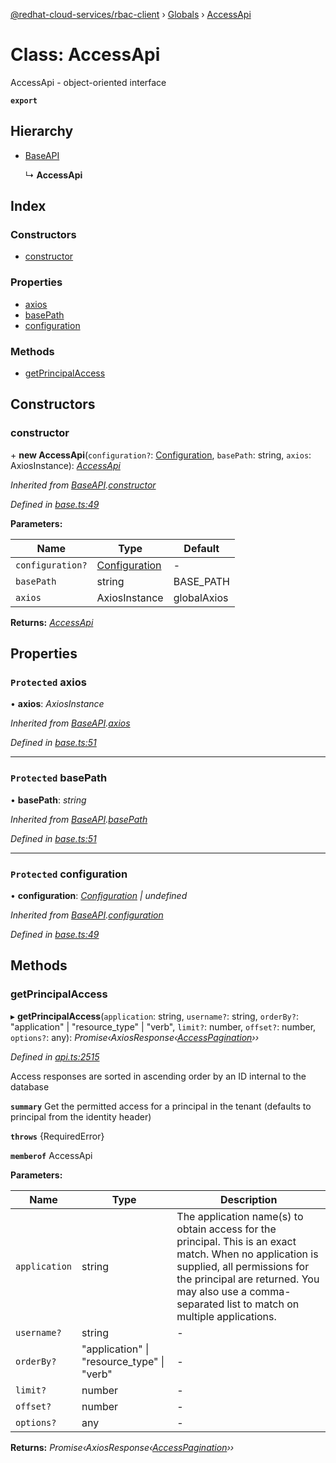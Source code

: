 [@redhat-cloud-services/rbac-client](../README.md) › [Globals](../globals.md) › [AccessApi](accessapi.md)

# Class: AccessApi

AccessApi - object-oriented interface

**`export`** 

## Hierarchy

* [BaseAPI](baseapi.md)

  ↳ **AccessApi**

## Index

### Constructors

* [constructor](accessapi.md#constructor)

### Properties

* [axios](accessapi.md#protected-axios)
* [basePath](accessapi.md#protected-basepath)
* [configuration](accessapi.md#protected-configuration)

### Methods

* [getPrincipalAccess](accessapi.md#getprincipalaccess)

## Constructors

###  constructor

\+ **new AccessApi**(`configuration?`: [Configuration](configuration.md), `basePath`: string, `axios`: AxiosInstance): *[AccessApi](accessapi.md)*

*Inherited from [BaseAPI](baseapi.md).[constructor](baseapi.md#constructor)*

*Defined in [base.ts:49](https://github.com/RedHatInsights/javascript-clients/blob/master/packages/rbac/base.ts#L49)*

**Parameters:**

Name | Type | Default |
------ | ------ | ------ |
`configuration?` | [Configuration](configuration.md) | - |
`basePath` | string | BASE_PATH |
`axios` | AxiosInstance | globalAxios |

**Returns:** *[AccessApi](accessapi.md)*

## Properties

### `Protected` axios

• **axios**: *AxiosInstance*

*Inherited from [BaseAPI](baseapi.md).[axios](baseapi.md#protected-axios)*

*Defined in [base.ts:51](https://github.com/RedHatInsights/javascript-clients/blob/master/packages/rbac/base.ts#L51)*

___

### `Protected` basePath

• **basePath**: *string*

*Inherited from [BaseAPI](baseapi.md).[basePath](baseapi.md#protected-basepath)*

*Defined in [base.ts:51](https://github.com/RedHatInsights/javascript-clients/blob/master/packages/rbac/base.ts#L51)*

___

### `Protected` configuration

• **configuration**: *[Configuration](configuration.md) | undefined*

*Inherited from [BaseAPI](baseapi.md).[configuration](baseapi.md#protected-configuration)*

*Defined in [base.ts:49](https://github.com/RedHatInsights/javascript-clients/blob/master/packages/rbac/base.ts#L49)*

## Methods

###  getPrincipalAccess

▸ **getPrincipalAccess**(`application`: string, `username?`: string, `orderBy?`: "application" | "resource_type" | "verb", `limit?`: number, `offset?`: number, `options?`: any): *Promise‹AxiosResponse‹[AccessPagination](../interfaces/accesspagination.md)››*

*Defined in [api.ts:2515](https://github.com/RedHatInsights/javascript-clients/blob/master/packages/rbac/api.ts#L2515)*

Access responses are sorted in ascending order by an ID internal to the database

**`summary`** Get the permitted access for a principal in the tenant (defaults to principal from the identity header)

**`throws`** {RequiredError}

**`memberof`** AccessApi

**Parameters:**

Name | Type | Description |
------ | ------ | ------ |
`application` | string | The application name(s) to obtain access for the principal. This is an exact match. When no application is supplied, all permissions for the principal are returned. You may also use a comma-separated list to match on multiple applications. |
`username?` | string | - |
`orderBy?` | "application" &#124; "resource_type" &#124; "verb" | - |
`limit?` | number | - |
`offset?` | number | - |
`options?` | any | - |

**Returns:** *Promise‹AxiosResponse‹[AccessPagination](../interfaces/accesspagination.md)››*
